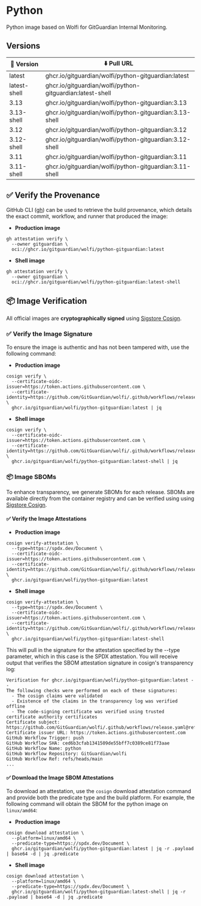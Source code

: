 # Python

Python image based on Wolfi for GitGuardian Internal Monitoring.

## Versions

| 📌 Version    | ⬇️ Pull URL                                                |
| ------------ | --------------------------------------------------------- |
| latest       | ghcr.io/gitguardian/wolfi/python-gitguardian:latest       |
| latest-shell | ghcr.io/gitguardian/wolfi/python-gitguardian:latest-shell |
| 3.13         | ghcr.io/gitguardian/wolfi/python-gitguardian:3.13         |
| 3.13-shell   | ghcr.io/gitguardian/wolfi/python-gitguardian:3.13-shell   |
| 3.12         | ghcr.io/gitguardian/wolfi/python-gitguardian:3.12         |
| 3.12-shell   | ghcr.io/gitguardian/wolfi/python-gitguardian:3.12-shell   |
| 3.11         | ghcr.io/gitguardian/wolfi/python-gitguardian:3.11         |
| 3.11-shell   | ghcr.io/gitguardian/wolfi/python-gitguardian:3.11-shell   |

## ✅ Verify the Provenance

GitHub CLI ([gh](https://cli.github.com/)) can be used to retrieve the build provenance, which details the exact commit, workflow, and runner that produced the image:

- **Production image**

```shell
gh attestation verify \
  --owner gitguardian \
  oci://ghcr.io/gitguardian/wolfi/python-gitguardian:latest
```

- **Shell image**

```shell
gh attestation verify \
  --owner gitguardian \
  oci://ghcr.io/gitguardian/wolfi/python-gitguardian:latest-shell
```

## 📦 **Image Verification**

All official images are **cryptographically signed** using [Sigstore Cosign](https://www.sigstore.dev/).

### ✅ Verify the Image Signature

To ensure the image is authentic and has not been tampered with, use the following command:

- **Production image**

```shell
cosign verify \
  --certificate-oidc-issuer=https://token.actions.githubusercontent.com \
  --certificate-identity=https://github.com/GitGuardian/wolfi/.github/workflows/release.yaml@refs/heads/main \
  ghcr.io/gitguardian/wolfi/python-gitguardian:latest | jq
```

- **Shell image**

```shell
cosign verify \
  --certificate-oidc-issuer=https://token.actions.githubusercontent.com \
  --certificate-identity=https://github.com/GitGuardian/wolfi/.github/workflows/release.yaml@refs/heads/main \
  ghcr.io/gitguardian/wolfi/python-gitguardian:latest-shell | jq
```

### 📦 **Image SBOMs**

To enhance transparency, we generate SBOMs for each release. SBOMs are available directly from the container registry
and can be verified using using [Sigstore Cosign](https://www.sigstore.dev/).

#### ✅ Verify the Image Attestations

- **Production image**

```shell
cosign verify-attestation \
  --type=https://spdx.dev/Document \
  --certificate-oidc-issuer=https://token.actions.githubusercontent.com \
  --certificate-identity=https://github.com/GitGuardian/wolfi/.github/workflows/release.yaml@refs/heads/main \
  ghcr.io/gitguardian/wolfi/python-gitguardian:latest
```

- **Shell image**

```shell
cosign verify-attestation \
  --type=https://spdx.dev/Document \
  --certificate-oidc-issuer=https://token.actions.githubusercontent.com \
  --certificate-identity=https://github.com/GitGuardian/wolfi/.github/workflows/release.yaml@refs/heads/main \
  ghcr.io/gitguardian/wolfi/python-gitguardian:latest-shell
```

This will pull in the signature for the attestation specified by the --type parameter, which in this case is the SPDX attestation. You will receive output that verifies the SBOM attestation signature in cosign's transparency log:

```shell
Verification for ghcr.io/gitguardian/wolfi/python-gitguardian:latest --
The following checks were performed on each of these signatures:
  - The cosign claims were validated
  - Existence of the claims in the transparency log was verified offline
  - The code-signing certificate was verified using trusted certificate authority certificates
Certificate subject: https://github.com/GitGuardian/wolfi/.github/workflows/release.yaml@refs/heads/main
Certificate issuer URL: https://token.actions.githubusercontent.com
GitHub Workflow Trigger: push
GitHub Workflow SHA: ced6b3cfab1341509de55bff7c0389ce81f73aae
GitHub Workflow Name: python
GitHub Workflow Repository: GitGuardian/wolfi
GitHub Workflow Ref: refs/heads/main
...
```

#### ✅ Download the Image SBOM Attestations

To download an attestation, use the `cosign` download attestation command and provide both the predicate type and the build platform. For example, the following command will obtain the SBOM for the python image on `linux/amd64`:

- **Production image**

```shell
cosign download attestation \
  --platform=linux/amd64 \
  --predicate-type=https://spdx.dev/Document \
  ghcr.io/gitguardian/wolfi/python-gitguardian:latest | jq -r .payload | base64 -d | jq .predicate
```

- **Shell image**

```shell
cosign download attestation \
  --platform=linux/amd64 \
  --predicate-type=https://spdx.dev/Document \
  ghcr.io/gitguardian/wolfi/python-gitguardian:latest-shell | jq -r .payload | base64 -d | jq .predicate
```
